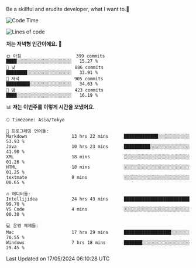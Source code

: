 Be a skillful and erudite developer, what I want to.👶

<!--START_SECTION:waka-->
![Code Time](http://img.shields.io/badge/Code%20Time-810%20hrs%2051%20mins-blue)

![Lines of code](https://img.shields.io/badge/%EC%A0%80%EB%8A%94%20%EC%97%AC%ED%83%9C%EA%B9%8C%EC%A7%80%20-1.7%20million%20%EC%A4%84%EC%9D%98%20%EC%BD%94%EB%93%9C%EB%A5%BC%20%EC%9E%91%EC%84%B1%ED%96%88%EC%96%B4%EC%9A%94.-blue)

**저는 저녁형 인간이에요. 🦉** 

```text
🌞 아침                     399 commits         ████░░░░░░░░░░░░░░░░░░░░░   15.27 % 
🌆 낮　                     886 commits         ████████░░░░░░░░░░░░░░░░░   33.91 % 
🌃 저녁                     905 commits         █████████░░░░░░░░░░░░░░░░   34.63 % 
🌙 밤　                     423 commits         ████░░░░░░░░░░░░░░░░░░░░░   16.19 % 
```


📊 **저는 이번주를 이렇게 시간을 보냈어요.** 

```text
🕑︎ Timezone: Asia/Tokyo

💬 프로그래밍 언어들: 
Markdown                 13 hrs 22 mins      █████████████░░░░░░░░░░░░   53.93 % 
Java                     10 hrs 23 mins      ██████████░░░░░░░░░░░░░░░   41.90 % 
XML                      18 mins             ░░░░░░░░░░░░░░░░░░░░░░░░░   01.26 % 
HTML                     18 mins             ░░░░░░░░░░░░░░░░░░░░░░░░░   01.25 % 
textmate                 9 mins              ░░░░░░░░░░░░░░░░░░░░░░░░░   00.65 % 

🔥 에디터들: 
Intellijidea             24 hrs 43 mins      █████████████████████████   99.70 % 
VS Code                  4 mins              ░░░░░░░░░░░░░░░░░░░░░░░░░   00.30 % 

💻 운영 체제들: 
Mac                      17 hrs 29 mins      ██████████████████░░░░░░░   70.55 % 
Windows                  7 hrs 18 mins       ███████░░░░░░░░░░░░░░░░░░   29.45 % 
```


 Last Updated on 17/05/2024 06:10:28 UTC
<!--END_SECTION:waka-->
